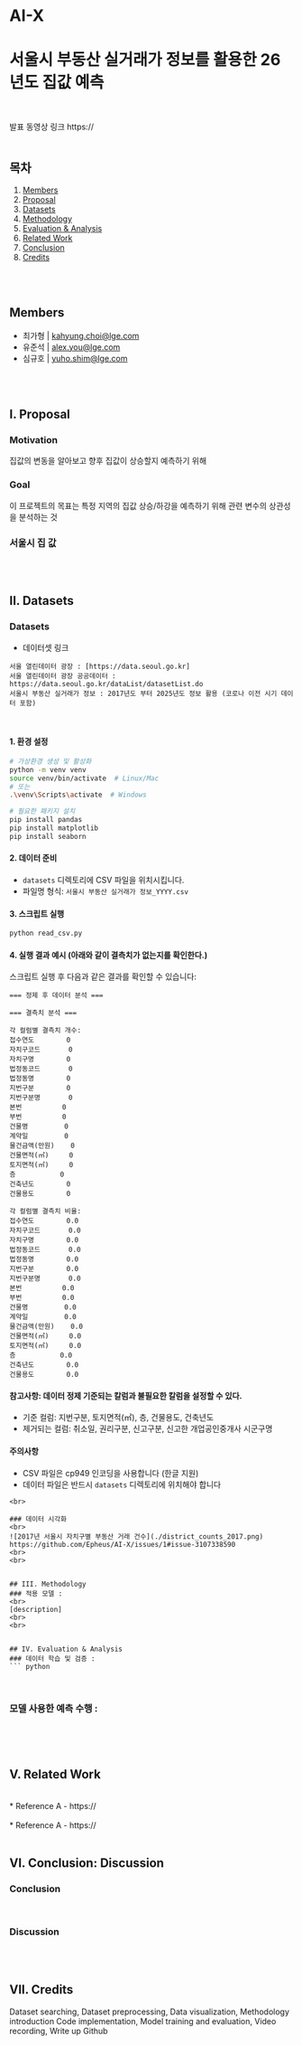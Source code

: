 # AI-X
# 서울시 부동산 실거래가 정보를 활용한 26년도 집값 예측
<br>

발표 동영상 링크
https://
<br>
<br>

## 목차
1. [Members](#members)
2. [Proposal](#i-proposal)
3. [Datasets](#ii-datasets)
4. [Methodology](#iii-methodology)
5. [Evaluation & Analysis](#iv-evaluation--analysis)
6. [Related Work](#v-related-work)
7. [Conclusion](#vi-conclusion-discussion)
8. [Credits](#vii-credits)
<br>
<br>


## Members
- 최가형 | kahyung.choi@lge.com
- 유준석 | alex.you@lge.com
- 심규호 | yuho.shim@lge.com
<br>
<br>


## I. Proposal
### Motivation
집값의 변동을 알아보고 향후 집값이 상승할지 예측하기 위해
<br>


### Goal
이 프로젝트의 목표는 특정 지역의 집값 상승/하강을 예측하기 위해 관련 변수의 상관성을 분석하는 것
<br>


### 서울시 집 값
<br>
<br>


## II. Datasets
### Datasets
* 데이터셋 링크
```
서울 열린데이터 광장 : [https://data.seoul.go.kr]
서울 열린데이터 광장 공공데이터 : https://data.seoul.go.kr/dataList/datasetList.do
서울시 부동산 실거래가 정보 : 2017년도 부터 2025년도 정보 활용 (코로나 이전 시기 데이터 포함)
```
<br>

#### 1. 환경 설정
```bash
# 가상환경 생성 및 활성화
python -m venv venv
source venv/bin/activate  # Linux/Mac
# 또는
.\venv\Scripts\activate  # Windows

# 필요한 패키지 설치
pip install pandas
pip install matplotlib
pip install seaborn
```

#### 2. 데이터 준비
- `datasets` 디렉토리에 CSV 파일을 위치시킵니다.
- 파일명 형식: `서울시 부동산 실거래가 정보_YYYY.csv`

#### 3. 스크립트 실행
```bash
python read_csv.py
```
#### 4. 실행 결과 예시 (아래와 같이 결측치가 없는지를 확인한다.)
스크립트 실행 후 다음과 같은 결과를 확인할 수 있습니다:

```
=== 정제 후 데이터 분석 ===

=== 결측치 분석 ===

각 컬럼별 결측치 개수:
접수연도        0
자치구코드       0
자치구명        0
법정동코드       0
법정동명        0
지번구분        0
지번구분명       0
본번          0
부번          0
건물명         0
계약일         0
물건금액(만원)    0
건물면적(㎡)     0
토지면적(㎡)     0
층           0
건축년도        0
건물용도        0

각 컬럼별 결측치 비율:
접수연도        0.0
자치구코드       0.0
자치구명        0.0
법정동코드       0.0
법정동명        0.0
지번구분        0.0
지번구분명       0.0
본번          0.0
부번          0.0
건물명         0.0
계약일         0.0
물건금액(만원)    0.0
건물면적(㎡)     0.0
토지면적(㎡)     0.0
층           0.0
건축년도        0.0
건물용도        0.0
```

#### 참고사항: 데이터 정제 기준되는 칼럼과 불필요한 칼럼을 설정할 수 있다. 
- 기준 컬럼: 지번구분, 토지면적(㎡), 층, 건물용도, 건축년도
- 제거되는 컬럼: 취소일, 권리구분, 신고구분, 신고한 개업공인중개사 시군구명

#### 주의사항
- CSV 파일은 cp949 인코딩을 사용합니다 (한글 지원)
- 데이터 파일은 반드시 `datasets` 디렉토리에 위치해야 합니다
```
<br>

### 데이터 시각화
<br>
![2017년 서울시 자치구별 부동산 거래 건수](./district_counts_2017.png)
https://github.com/Epheus/AI-X/issues/1#issue-3107338590
<br>
<br>


## III. Methodology
### 적용 모델 : 
<br>
[description]
<br>
<br>


## IV. Evaluation & Analysis
### 데이터 학습 및 검증 : 
``` python

```
<br>

### 모델 사용한 예측 수행 : 
``` python

```
<br>
<br>


## V. Related Work 
<br>
* Reference A
  - https://
<br>
<br>  
* Reference A
  - https://
<br>
<br>


## VI. Conclusion: Discussion
### Conclusion
<br>


### Discussion
<br>
<br>


## VII. Credits
Dataset searching, Dataset preprocessing, Data visualization, Methodology introduction
Code implementation, Model training and evaluation, Video recording, Write up Github



